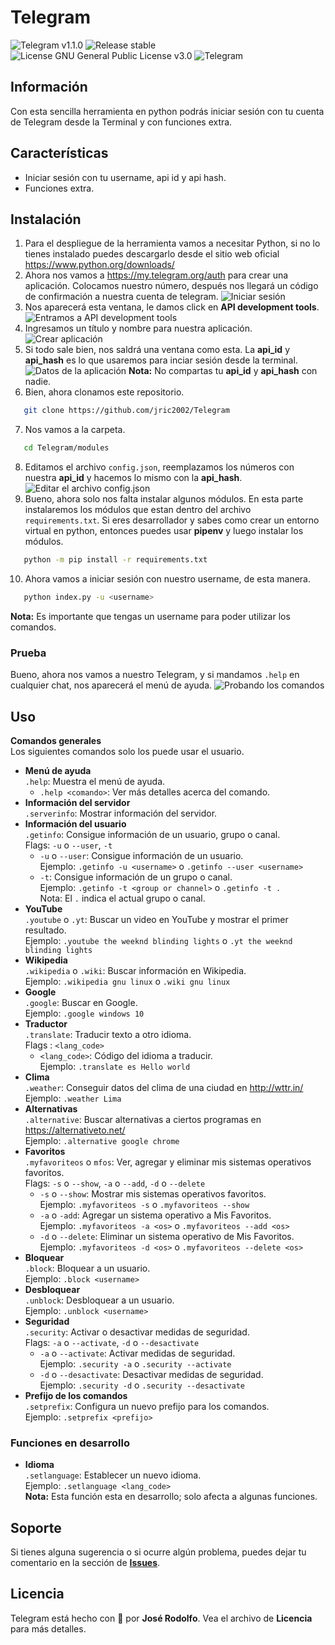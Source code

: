 # Telegram
![Telegram v1.1.0](https://img.shields.io/badge/Telegram-v1.1.0-brightgreen)
![Release stable](https://img.shields.io/badge/Release-stable-brightgreen)
![License GNU General Public License v3.0](https://img.shields.io/badge/License-GNU%20General%20Public%20License%20v3.0-blue)
![Telegram](https://github.com/jric2002/Telegram/blob/master/.images/Telegram.png)

## Información
Con esta sencilla herramienta en python podrás iniciar sesión con tu cuenta de Telegram desde la Terminal y con funciones extra.

## Características
* Iniciar sesión con tu username, api id y api hash.
* Funciones extra.

## Instalación
1. Para el despliegue de la herramienta vamos a necesitar Python, si no lo tienes instalado puedes descargarlo desde el sitio web oficial https://www.python.org/downloads/
2. Ahora nos vamos a https://my.telegram.org/auth para crear una aplicación. Colocamos nuestro número, después nos llegará un código de confirmación a nuestra cuenta de telegram.
![Iniciar sesión](https://github.com/jric2002/Telegram/blob/master/.images/iniciar-sesion-my-telegram.png)
3. Nos aparecerá esta ventana, le damos click en **API development tools**.
![Entramos a API development tools](https://github.com/jric2002/Telegram/blob/master/.images/iniciar-sesion-my-telegram-2.png)
4. Ingresamos un título y nombre para nuestra aplicación.
![Crear aplicación](https://github.com/jric2002/Telegram/blob/master/.images/create-app.png)
5. Si todo sale bien, nos saldrá una ventana como esta. La **api_id** y **api_hash** es lo que usaremos para inciar sesión desde la terminal.
![Datos de la aplicación](https://github.com/jric2002/Telegram/blob/master/.images/app-telegram.png)
**Nota:** No compartas tu **api_id** y **api_hash** con nadie.
6. Bien, ahora clonamos este repositorio.
```bash
   git clone https://github.com/jric2002/Telegram
```
7. Nos vamos a la carpeta.
```bash
   cd Telegram/modules
```
8. Editamos el archivo `config.json`, reemplazamos los números con nuestra **api_id** y hacemos lo mismo con la **api_hash**.
![Editar el archivo config.json](https://github.com/jric2002/Telegram/blob/master/.images/config-json.png)
9. Bueno, ahora solo nos falta instalar algunos módulos. En esta parte instalaremos los módulos que estan dentro del archivo `requirements.txt`. Si eres desarrollador y sabes como crear un entorno virtual en python, entonces puedes usar **pipenv** y luego instalar los módulos.
```bash
   python -m pip install -r requirements.txt
```
10. Ahora vamos a iniciar sesión con nuestro username, de esta manera.
```bash
   python index.py -u <username>
```
**Nota:** Es importante que tengas un username para poder utilizar los comandos.

### Prueba
Bueno, ahora nos vamos a nuestro Telegram, y si mandamos `.help` en cualquier chat, nos aparecerá el menú de ayuda.
![Probando los comandos](https://github.com/jric2002/Telegram/blob/master/.images/prueba-telegram.png)

## Uso
**Comandos generales**  
Los siguientes comandos solo los puede usar el usuario.  
* **Menú de ayuda**  
  `.help`: Muestra el menú de ayuda.  
  * `.help <comando>`: Ver más detalles acerca del comando.  
* **Información del servidor**  
  `.serverinfo`: Mostrar información del servidor.
* **Información del usuario**  
  `.getinfo`: Consigue información de un usuario, grupo o canal.  
  Flags: `-u` o `--user`, `-t`  
  * `-u` o `--user`: Consigue información de un usuario.  
    Ejemplo: `.getinfo -u <username>` o `.getinfo --user <username>`
  * `-t`: Consigue información de un grupo o canal.  
    Ejemplo: `.getinfo -t <group or channel>` o `.getinfo -t .`  
    Nota: El `.` indica el actual grupo o canal. 
* **YouTube**  
  `.youtube` o `.yt`: Buscar un video en YouTube y mostrar el primer resultado.  
  Ejemplo: `.youtube the weeknd blinding lights` o `.yt the weeknd blinding lights`  
* **Wikipedia**  
  `.wikipedia` o `.wiki`: Buscar información en Wikipedia.  
  Ejemplo: `.wikipedia gnu linux` o `.wiki gnu linux`  
* **Google**  
  `.google`: Buscar en Google.  
  Ejemplo: `.google windows 10`  
* **Traductor**  
  `.translate`: Traducir texto a otro idioma.  
  Flags : `<lang_code>`  
  * `<lang_code>`: Código del idioma a traducir.  
    Ejemplo: `.translate es Hello world`  
* **Clima**  
  `.weather`: Conseguir datos del clima de una ciudad en http://wttr.in/  
  Ejemplo: `.weather Lima`  
* **Alternativas**  
  `.alternative`: Buscar alternativas a ciertos programas en https://alternativeto.net/  
  Ejemplo: `.alternative google chrome`  
* **Favoritos**  
  `.myfavoriteos` o `mfos`: Ver, agregar y eliminar mis sistemas operativos favoritos.   
  Flags: `-s` o `--show`, `-a` o `--add`, `-d` o `--delete`  
  * `-s` o `--show`: Mostrar mis sistemas operativos favoritos.  
    Ejemplo: `.myfavoriteos -s` o `.myfavoriteos --show`  
  * `-a` o `-add`: Agregar un sistema operativo a Mis Favoritos.  
    Ejemplo: `.myfavoriteos -a <os>` o `.myfavoriteos --add <os>`  
  * `-d` o `--delete`: Eliminar un sistema operativo de Mis Favoritos.  
    Ejemplo: `.myfavoriteos -d <os>` o `.myfavoriteos --delete <os>`  
* **Bloquear**  
  `.block`: Bloquear a un usuario.  
  Ejemplo: `.block <username>`  
* **Desbloquear**  
  `.unblock`: Desbloquear a un usuario.  
  Ejemplo: `.unblock <username>`  
* **Seguridad**  
  `.security`: Activar o desactivar medidas de seguridad.  
  Flags: `-a` o `--activate`, `-d` o `--desactivate`  
  * `-a` o `--activate`: Activar medidas de seguridad.  
    Ejemplo: `.security -a` o `.security --activate`  
  * `-d` o `--desactivate`: Desactivar medidas de seguridad.  
    Ejemplo: `.security -d` o `.security --desactivate`  
* **Prefijo de los comandos**  
  `.setprefix`: Configura un nuevo prefijo para los comandos.  
  Ejemplo: `.setprefix <prefijo>`  

### Funciones en desarrollo
* **Idioma**  
  `.setlanguage`: Establecer un nuevo idioma.  
  Ejemplo: `.setlanguage <lang_code>`  
**Nota:** Esta función esta en desarrollo; solo afecta a algunas funciones.

## Soporte
Si tienes alguna sugerencia o si ocurre algún problema, puedes dejar tu comentario en la sección de [**Issues**](https://github.com/jric2002/Telegram/issues).

## Licencia
Telegram está hecho con 💚 por **José Rodolfo**. Vea el archivo de **Licencia** para más detalles.